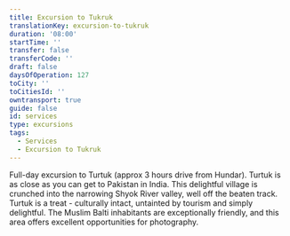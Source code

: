 ```yaml
---
title: Excursion to Tukruk
translationKey: excursion-to-tukruk
duration: '08:00'
startTime: ''
transfer: false
transferCode: ''
draft: false
daysOfOperation: 127
toCity: ''
toCitiesId: ''
owntransport: true
guide: false
id: services
type: excursions
tags:
  - Services
  - Excursion to Tukruk
---
```

Full-day excursion to Turtuk (approx 3 hours drive from Hundar). Turtuk is as close as you can get to Pakistan in India. This delightful village is crunched into the narrowing Shyok River valley, well off the beaten track. Turtuk is a treat - culturally intact, untainted by tourism and simply delightful. The Muslim Balti inhabitants are exceptionally friendly, and this area offers excellent opportunities for photography.